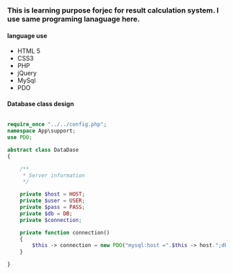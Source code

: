 ### This is learning purpose forjec for result calculation system. I use same programing lanaguage here.

####  language use
- HTML 5
- CSS3
- PHP
- jQuery 
- MySql
- PDO

#### Database class design 

```php

require_once "../../config.php";
namespace App\support;
use PDO;

abstract class DataDase
{

	/**
	 * Server information				
	 */

	private $host = HOST;
	private $user = USER;
	private $pass = PASS;
	private $db = DB;
	private $connection;

	private	function connection()
	{
		$this -> connection = new PDO("mysql:host =".$this -> host.";dbname=".$this -> db, $this -> user , $this -> pass );
	}

}


```